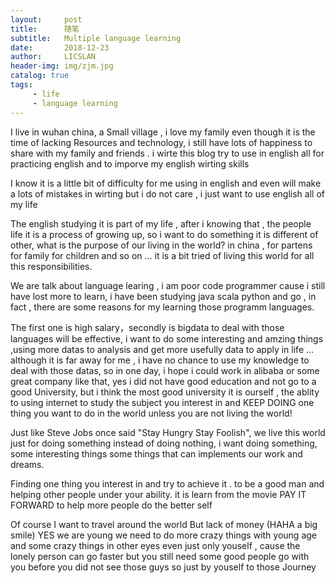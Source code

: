```yaml
---
layout:     post
title:      随笔
subtitle:   Multiple language learning
date:       2018-12-23
author:     LICSLAN
header-img: img/zjm.jpg
catalog: true
tags:
     - life
     - language learning
---
```


I live in wuhan china, a Small village , i love my family even though it is the time of lacking Resources and technology, i still have lots of happiness to share with my family and friends .  i wirte this blog try to use in english all for practicing english and to imporve my english wirting skills  <br>

I know it is a little bit of difficulty for me using in english and even will make a lots of mistakes in wirting  but i do not care , i just want to use english all of my life <br>

The english studying  it is part of  my life , after i knowing that , the people life it is a process of growing up, so i want to do something it is different of other, what is the purpose of our living in the world?  in china , for partens for family for children and so on ... it is a bit tried of living this world for all this responsibilities.<br>

We are talk about language learing ,  i am poor code programmer cause i still have lost more to learn, i have been studying java scala python and go , in fact , there are some reasons for my learning those programm languages.<br>

The first one is high salary，secondly is bigdata to deal with those languages will be effective, i want to do some interesting and amzing things ,using more datas to analysis and get more usefully data to apply in life ... although it is far away for me , i have no chance to use my knowledge to deal with those datas, so in one day, i hope i could work in alibaba or some great company like that, yes i did not have good education and  not go to a good University,  but i think the most good university it is ourself , the ablity to using internet to study the subject you interest in and KEEP DOING one thing you want to do in the world unless you are not living the world!<br>

Just like Steve Jobs once said "Stay Hungry Stay Foolish", we live this world just for doing something instead of doing nothing, i want doing something, some interesting things some things that can implements our work and dreams.<br>

Finding one thing you interest in and try to achieve it . to be a good man and helping other people under your ability. it is learn from the movie PAY IT FORWARD  to help more people do the better self<br>

Of course I want to travel around the world But lack of money  (HAHA  a big smile)  YES  we are young  we need to do more crazy things with young age and some crazy things in other eyes even just only youself , cause the lonely person can go faster but you still need some good people go with you before you did not see those guys so just by youself to those Journey









